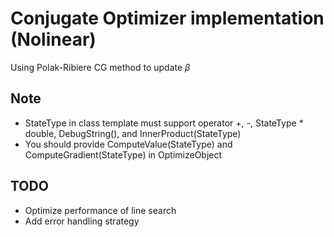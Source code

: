 # Conjugate Optimizer implementation (Nolinear)
Using Polak-Ribiere CG method to update $\beta$
## Note
* StateType in class template must support operator +, -, StateType * double, DebugString(), and InnerProduct(StateType)
* You should provide ComputeValue(StateType) and ComputeGradient(StateType) in OptimizeObject

## TODO
* Optimize performance of line search
* Add error handling strategy
